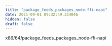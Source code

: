 ```yaml
---
title: "package_feeds_packages_node-ffi-napi"
date: 2021-09-01 09:32:49.334046
hidden: false
draft: false
---
```


x86/64/package_feeds_packages_node-ffi-napi

